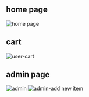 ## home page
![home page](https://xkcd-ss.s3.ap-south-1.amazonaws.com/gamestore+%281%29.png)
## cart
![user-cart](https://xkcd-ss.s3.ap-south-1.amazonaws.com/gamestore+%289%29.png)
## admin page
![admin](https://xkcd-ss.s3.ap-south-1.amazonaws.com/gamestore+%283%29.png)
![admin-add new item](https://xkcd-ss.s3.ap-south-1.amazonaws.com/gamestore+%284%29.png)
